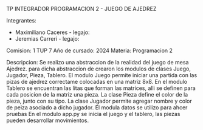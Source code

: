 TP INTEGRADOR PROGRAMACION 2 - JUEGO DE AJEDREZ

Integrantes:
  - Maximiliano Caceres - legajo:
  - Jeremias Carreri - legajo:

Comision: 1 TUP 7
Año de cursado: 2024
Materia: Programacion 2

Descripcion:
Se realizo una abstraccion de la realidad del juego de mesa Ajedrez.
para dicha abstraccion de crearon los modulos de clases Juego, Jugador, Pieza, Tablero.
El modulo Juego permite iniciar una partida con las pizas de ajedrez correctame colocadas en una matriz 8x8.
En el modulo Tablero se encuentran las litas que forman las matrices, alli se definen para cada posicion de la matriz una pieza.
La clase Pieza define el color de la pieza, junto con su tipo.
La clase Jugador permite agregar nombre y color de peiza asociado a dicho jugador.
El modula datos se utilizo para ahcer pruebas
En el modulo app.py se inicia el juego y el tablero, las piezas pueden desarrollar movimientos.
